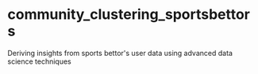 # community_clustering_sportsbettors
Deriving insights from sports bettor's user data using advanced data science techniques
